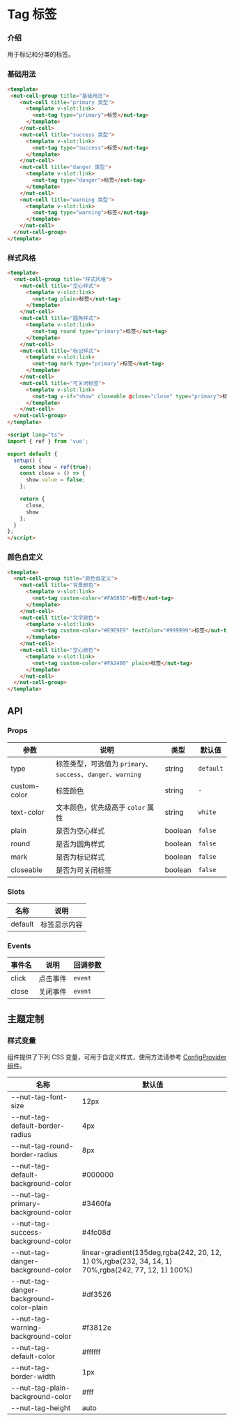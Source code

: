 # Tag 标签

### 介绍

用于标记和分类的标签。

### 基础用法

```html
<template>
 <nut-cell-group title="基础用法">
    <nut-cell title="primary 类型">
      <template v-slot:link>
        <nut-tag type="primary">标签</nut-tag>
      </template>
    </nut-cell>
    <nut-cell title="success 类型">
      <template v-slot:link>
        <nut-tag type="success">标签</nut-tag>
      </template>
    </nut-cell>
    <nut-cell title="danger 类型">
      <template v-slot:link>
        <nut-tag type="danger">标签</nut-tag>
      </template>
    </nut-cell>
    <nut-cell title="warning 类型">
      <template v-slot:link>
        <nut-tag type="warning">标签</nut-tag>
      </template>
    </nut-cell>
  </nut-cell-group>
</template>
```

### 样式风格

```html
<template>
  <nut-cell-group title="样式风格">
    <nut-cell title="空心样式">
      <template v-slot:link>
        <nut-tag plain>标签</nut-tag>
      </template>
    </nut-cell>
    <nut-cell title="圆角样式">
      <template v-slot:link>
        <nut-tag round type="primary">标签</nut-tag>
      </template>
    </nut-cell>
    <nut-cell title="标记样式">
      <template v-slot:link>
        <nut-tag mark type="primary">标签</nut-tag>
      </template>
    </nut-cell>
    <nut-cell title="可关闭标签">
      <template v-slot:link>
        <nut-tag v-if="show" closeable @close="close" type="primary">标签</nut-tag>
      </template>
    </nut-cell>
  </nut-cell-group>
</template>

<script lang="ts">
import { ref } from 'vue';

export default {
  setup() {
    const show = ref(true);
    const close = () => {
      show.value = false;
    };

    return {
      close,
      show
    };
  }
};
</script>
```

### 颜色自定义

```html
<template>
  <nut-cell-group title="颜色自定义">
    <nut-cell title="背景颜色">
      <template v-slot:link>
        <nut-tag custom-color="#FA685D">标签</nut-tag>
      </template>
    </nut-cell>
    <nut-cell title="文字颜色">
      <template v-slot:link>
        <nut-tag custom-color="#E9E9E9" textColor="#999999">标签</nut-tag>
      </template>
    </nut-cell>
    <nut-cell title="空心颜色">
      <template v-slot:link>
        <nut-tag custom-color="#FA2400" plain>标签</nut-tag>
      </template>
    </nut-cell>
  </nut-cell-group>
</template>
```

## API

### Props

| 参数         | 说明                                                         | 类型    | 默认值    |
| ------------ | ------------------------------------------------------------ | ------- | --------- |
| type         | 标签类型，可选值为 `primary`、`success`、`danger`、`warning` | string  | `default` |
| custom-color | 标签颜色                                                     | string  | `-`       |
| text-color   | 文本颜色，优先级高于 `color` 属性                            | string  | `white`   |
| plain        | 是否为空心样式                                               | boolean | `false`   |
| round        | 是否为圆角样式                                               | boolean | `false`   |
| mark         | 是否为标记样式                                               | boolean | `false`   |
| closeable    | 是否为可关闭标签                                             | boolean | `false`   |

### Slots

| 名称    | 说明         |
| ------- | ------------ |
| default | 标签显示内容 |

### Events

| 事件名 | 说明     | 回调参数 |
| ------ | -------- | -------- |
| click  | 点击事件 | `event`  |
| close  | 关闭事件 | `event`  |

## 主题定制

### 样式变量

组件提供了下列 CSS 变量，可用于自定义样式，使用方法请参考 [ConfigProvider 组件](/components/basic/configprovider)。

| 名称                                    | 默认值                                                                                             |
| --------------------------------------- | -------------------------------------------------------------------------------------------------- |
| --nut-tag-font-size                     | 12px                                                                                               |
| --nut-tag-default-border-radius         | 4px                                                                                                |
| --nut-tag-round-border-radius           | 8px                                                                                                |
| --nut-tag-default-background-color      | #000000                                                                                            |
| --nut-tag-primary-background-color      | #3460fa                                                                                            |
| --nut-tag-success-background-color      | #4fc08d                                                                                            |
| --nut-tag-danger-background-color       | linear-gradient(135deg,rgba(242, 20, 12, 1) 0%,rgba(232, 34, 14, 1) 70%,rgba(242, 77, 12, 1) 100%) |
| --nut-tag-danger-background-color-plain | #df3526                                                                                            |
| --nut-tag-warning-background-color      | #f3812e                                                                                            |
| --nut-tag-default-color                 | #ffffff                                                                                            |
| --nut-tag-border-width                  | 1px                                                                                                |
| --nut-tag-plain-background-color        | #fff                                                                                               |
| --nut-tag-height                        | auto                                                                                               |
